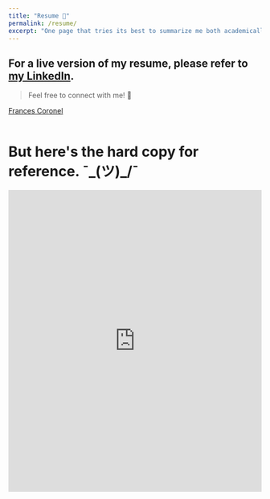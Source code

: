 ```yaml
---
title: "Resume 📄"
permalink: /resume/
excerpt: "One page that tries its best to summarize me both academically and professionally. Hah."
---
```


<h2>For a live version of my resume, please refer to <a href="http://linkedin.com/in/fvcproductions" target="_blank">my LinkedIn</a>.</h2>

> Feel free to connect with me! 👥

<script type="text/javascript" src="https://platform.linkedin.com/badges/js/profile.js" aync></script>
<div class="LI-profile-badge"  data-version="v1" data-size="medium" data-locale="en_US" data-type="vertical" data-theme="light" data-vanity="fvcproductions"><a class="LI-simple-link" href='https://www.linkedin.com/in/fvcproductions?trk=profile-badge'>Frances Coronel</a></div>

<br>

# But here's the hard copy for reference. ¯\_(ツ)_/¯

<iframe class="scribd_iframe_embed" src="https://www.scribd.com/embeds/324348340/content?start_page=1&view_mode=scroll&access_key=key-WoN8XzkEzwtXxpGBkwM1&show_recommendations=true" data-auto-height="false" data-aspect-ratio="0.7729220222793488" scrolling="no" id="doc_50901" width="100%" height="600" frameborder="0"></iframe>